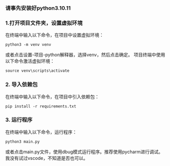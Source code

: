 ### 请事先安装好python3.10.11
### 1.打开项目文件夹，设置虚拟环境
在终端中输入以下命令，在项目中设置虚拟环境：
```
python3 -m venv venv

```
或者点击设置-项目-python解释器，选择venv，然后点击确定。
项目终端中使用以下命令激活虚拟环境：
```
source venv\scripts\activate

```

### 2. 导入依赖包
在终端中输入以下命令，在项目中引入依赖包：
```
pip install -r requirements.txt

```

### 3. 运行程序
在终端中输入以下命令，运行程序：
```
python3 main.py

```
或者点击main.py文件，使用dbug模式运行程序。推荐使用pycharm进行调试。
我没有试过vscode，不知道是否也可以。



